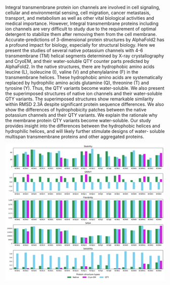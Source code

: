 Integral transmembrane protein ion channels are involved in cell signaling, cellular and
environmental sensing, cell migration, cancer metastasis, transport, and metabolism as well as other
vital biological activities and medical importance. However, Integral transmembrane proteins
including ion channels are very difficult to study due to the requirement of optimal detergent to
stabilize them after removing them from the cell membrane. Accurate-predictions of 3-dimensional
protein structures by AlphaFold2 has a profound impact for biology, especially for structural
biology. Here we present the studies of several native potassium channels with 4-6 transmembrane
(TM) helical segments determined by X-ray crystallography and CryoEM, and their water-soluble
QTY counter parts predicted by AlphaFold2. In the native structures, there are hydrophobic amino
acids leucine (L), isoleucine (I), valine (V) and phenylalanine (F) in the transmembrane helices.
These hydrophobic amino acids are systematically replaced by hydrophilic amino acids glutamine
(Q), threonine (T) and tyrosine (Y). Thus, the QTY variants become water-soluble. We also present
the superimposed structures of native ion channels and their water-soluble QTY variants. The
superimposed structures show remarkable similarity within RMSD 2.3Å despite significant protein
sequence differences. We also show the differences of hydrophobicity patches between the native
potassium channels and their QTY variants. We explain the rationale why the membrane protein
QTY variants become water-soluble. Our study provides insight into the differences between the
hydrophobic helices and hydrophilic helices, and will likely further stimulate designs of water-
soluble multispan transmembrane proteins and other aggregated proteins.

<img src="./kcn_params.png">
